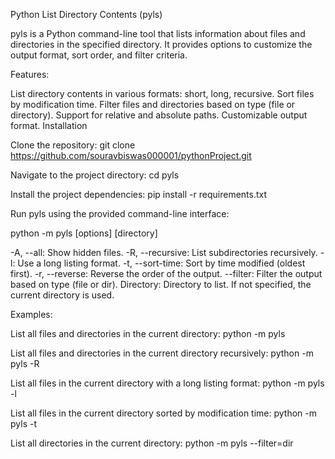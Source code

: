 Python List Directory Contents (pyls)

pyls is a Python command-line tool that lists information about files and directories in the specified directory. It provides options to customize the output format, sort order, and filter criteria.

Features:

List directory contents in various formats: short, long, recursive.
Sort files by modification time.
Filter files and directories based on type (file or directory).
Support for relative and absolute paths.
Customizable output format.
Installation

Clone the repository:
git clone https://github.com/souravbiswas000001/pythonProject.git

Navigate to the project directory:
cd pyls

Install the project dependencies:
pip install -r requirements.txt

Run pyls using the provided command-line interface:

python -m pyls [options] [directory]

-A, --all: Show hidden files.
-R, --recursive: List subdirectories recursively.
-l: Use a long listing format.
-t, --sort-time: Sort by time modified (oldest first).
-r, --reverse: Reverse the order of the output.
--filter: Filter the output based on type (file or dir).
Directory: Directory to list. If not specified, the current directory is used.

Examples:

List all files and directories in the current directory:
python -m pyls

List all files and directories in the current directory recursively:
python -m pyls -R

List all files in the current directory with a long listing format:
python -m pyls -l

List all files in the current directory sorted by modification time:
python -m pyls -t

List all directories in the current directory:
python -m pyls --filter=dir
